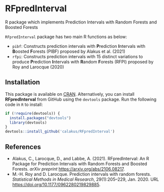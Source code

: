 # RFpredInterval
R package which implements Prediction Intervals with Random Forests and Boosted Forests

`RFpredInterval` package has two main R functions as below:

*    `pibf`: Constructs prediction intervals with **P**rediction **I**ntervals with **B**oosted **F**orests (PIBF) proposed by Alakus et al. (2021)
*    `rfpi`: Constructs prediction intervals with 15 distinct variations to produce **P**rediction **I**ntervals with **R**andom **F**orests (RFPI) proposed by Roy and Larocque (2020)

## Installation
This package is available on [CRAN](https://CRAN.R-project.org/package=RFpredInterval). Alternatively, you can install **RFpredInterval** from GitHub using the `devtools` package. Run the following code in `R` to install:

```R
if (!require(devtools)) {
  install.packages("devtools")
  library(devtools)
}
devtools::install_github('calakus/RFpredInterval')
```   
## References

- Alakus, C., Larocque, D., and Labbe, A. (2021). RFpredInterval: An R Package for Prediction Intervals with Random Forests and Boosted Forests. *arXiv preprint* <https://arxiv.org/abs/2106.08217>.
- M.-H. Roy and D. Larocque. Prediction intervals with random forests. *Statistical Methods in Medical Research*, 29(1):205–229, Jan. 2020. URL <https://doi.org/10.1177/0962280219829885>.
